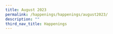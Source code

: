 ```yaml
---
title: August 2023
permalink: /happenings/happenings/august2023/
description: ""
third_nav_title: Happenings
---
```


